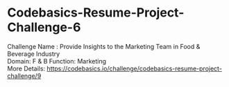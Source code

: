 # Codebasics-Resume-Project-Challenge-6


Challenge Name : Provide Insights to the Marketing Team in Food & Beverage Industry<br>
Domain: F & B   Function: Marketing<br>
More Details: https://codebasics.io/challenge/codebasics-resume-project-challenge/9 
